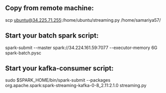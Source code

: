 ## Copy from remote machine:

scp ubuntu@34.225.71.255:/home/ubuntu/streaming.py /home/samariya57/

## Start your batch spark script:

spark-submit --master spark://34.224.161.59:7077 --executor-memory 6G spark-batch.pysc

## Start your kafka-consumer script:

sudo $SPARK_HOME/bin/spark-submit --packages org.apache.spark:spark-streaming-kafka-0-8_2.11:2.1.0 streaming.py 
